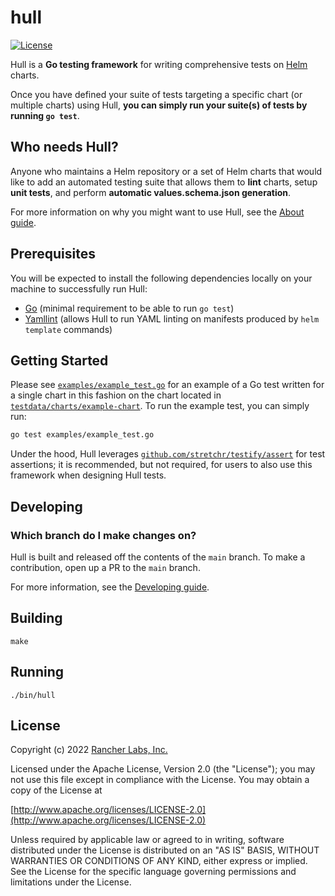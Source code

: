 hull
========

[![License](https://img.shields.io/badge/License-Apache%202.0-blue.svg)](https://opensource.org/licenses/Apache-2.0)

Hull is a **Go testing framework** for writing comprehensive tests on [Helm](https://github.com/helm/helm) charts.

Once you have defined your suite of tests targeting a specific chart (or multiple charts) using Hull, **you can simply run your suite(s) of tests by running `go test`**.

## Who needs Hull?

Anyone who maintains a Helm repository or a set of Helm charts that would like to add an automated testing suite that allows them to **lint** charts, setup **unit tests**, and perform **automatic values.schema.json generation**.

For more information on why you might want to use Hull, see the [About guide](docs/about.md).

## Prerequisites

You will be expected to install the following dependencies locally on your machine to successfully run Hull:
* [Go](https://go.dev) (minimal requirement to be able to run `go test`)
* [Yamllint](https://github.com/adrienverge/yamllint) (allows Hull to run YAML linting on manifests produced by `helm template` commands)

## Getting Started

Please see [`examples/example_test.go`](./examples/example_test.go) for an example of a Go test written for a single chart in this fashion on the chart located in [`testdata/charts/example-chart`](./testdata/charts/example-chart/). To run the example test, you can simply run:

```bash
go test examples/example_test.go
```

Under the hood, Hull leverages [`github.com/stretchr/testify/assert`](github.com/stretchr/testify/assert) for test assertions; it is recommended, but not required, for users to also use this framework when designing Hull tests.

## Developing

### Which branch do I make changes on?

Hull is built and released off the contents of the `main` branch. To make a contribution, open up a PR to the `main` branch.

For more information, see the [Developing guide](docs/developing.md).

## Building

`make`


## Running

`./bin/hull`

## License
Copyright (c) 2022 [Rancher Labs, Inc.](http://rancher.com)

Licensed under the Apache License, Version 2.0 (the "License");
you may not use this file except in compliance with the License.
You may obtain a copy of the License at

[http://www.apache.org/licenses/LICENSE-2.0](http://www.apache.org/licenses/LICENSE-2.0)

Unless required by applicable law or agreed to in writing, software
distributed under the License is distributed on an "AS IS" BASIS,
WITHOUT WARRANTIES OR CONDITIONS OF ANY KIND, either express or implied.
See the License for the specific language governing permissions and
limitations under the License.
